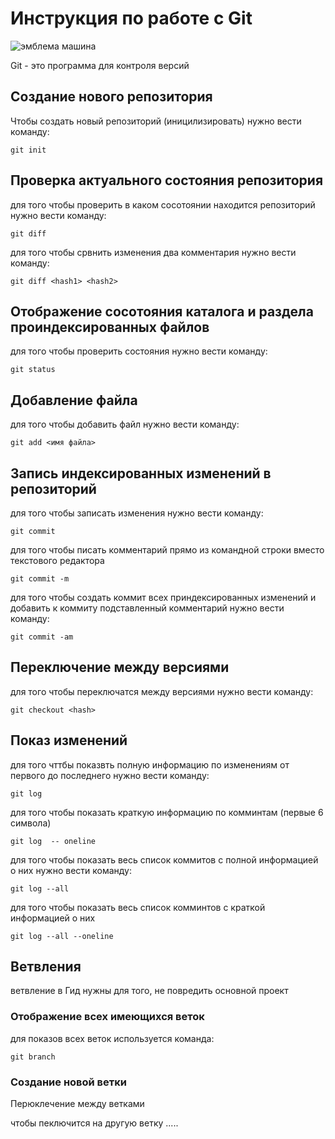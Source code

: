 # Инструкция по работе  с Git

![эмблема машина](20220305_150450.jpg)

Git - это программа для контроля версий 

## Создание нового репозитория 

Чтобы создать новый репозиторий (иницилизировать) нужно вести команду:

    git init

## Проверка актуального состояния репозитория 

для того чтобы проверить в каком сосотоянии находится репозиторий нужно вести команду:

    git diff
    
для того чтобы срвнить изменения  два комментария нужно вести команду:

    git diff <hash1> <hash2>

## Отображение сосотояния каталога и раздела проиндексированных файлов

для того чтобы проверить состояния нужно вести команду:

    git status

## Добавление файла 

для того чтобы добавить файл нужно вести команду:

    git add <имя файла>

## Запись индексированных изменений в репозиторий

для того чтобы записать изменения нужно вести команду:

    git commit

для того чтобы писать комментарий прямо из командной строки вместо текстового редактора 

    git commit -m
    

для того чтобы создать коммит всех приндексированных изменений и добавить  к коммиту подставленный комментарий нужно вести команду:

    git commit -am


## Переключение между версиями

для того чтобы переключатся между версиями нужно вести команду:

    git checkout <hash>

    
## Показ изменений

для того чттбы показвть полную информацию по изменениям от первого до последнего нужно вести команду:

    git log

 для того чтобы показать краткую  информацию по комминтам (первые 6 символа) 

    git log  -- oneline 

для того чтобы показать весь список коммитов с полной информацией о них нужно вести команду:

    git log --all

для того чтобы показать весь список комминтов с краткой информацией o них

    git log --all --oneline

## Ветвления

ветвление в Гид нужны для того, не повредить основной проект

### Отображение всех имеющихся веток 

для показов всех веток используется команда:

    git branch    
    
 ### Создание новой ветки   



 Перюклечение между ветками

 чтобы пеключится на другую ветку .....

 